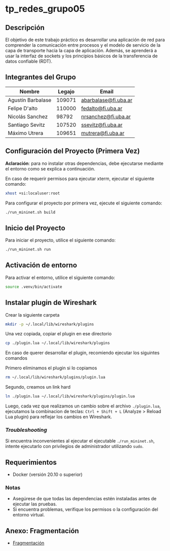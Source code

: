 # tp_redes_grupo05

## Descripción
El objetivo de este trabajo práctico es desarrollar una aplicación de red para comprender la comunicación entre procesos y el modelo de servicio de la capa de transporte hacia la capa de aplicación. Además, se aprenderá a usar la interfaz de sockets y los principios básicos de la transferencia de datos confiable (RDT).

## Integrantes del Grupo

| Nombre            | Legajo  | Email                 |
|-------------------|---------|-----------------------|
| Agustín Barbalase | 109071  | abarbalase@fi.uba.ar  |
| Felipe D'alto     | 110000  | fedalto@fi.uba.ar     |
| Nicolás Sanchez   | 98792   | nrsanchez@fi.uba.ar   |
| Santiago Sevitz   | 107520  | ssevitz@fi.uba.ar     |
| Máximo Utrera     | 109651  | mutrera@fi.uba.ar     |


## Configuración del Proyecto (Primera Vez)

**Aclaración**: para no instalar otras dependencias, debe ejecutarse mediante el entorno como se explica a continuación.

En caso de requerir permisos para ejecutar xterm, ejecutar el siguiente comando:

```bash
xhost +si:localuser:root
```

Para configurar el proyecto por primera vez, ejecute el siguiente comando:
```bash
./run_mininet.sh build
```

## Inicio del Proyecto

Para iniciar el proyecto, utilice el siguiente comando:
```bash
./run_mininet.sh run
```

## Activación de entorno

Para activar el entorno, utilice el siguiente comando:

```bash
source .venv/bin/activate
```

## Instalar plugin de Wireshark

Crear la siguiente carpeta

```bash
mkdir -p ~/.local/lib/wireshark/plugins
```

Una vez copiada, copiar el plugin en ese directorio

```bash
cp ./plugin.lua ~/.local/lib/wireshark/plugins
```

En caso de querer desarrollar el plugin, recomiendo ejecutar los siguintes comandos

Primero eliminamos el plugin si lo copiamos

```bash
rm ~/.local/lib/wireshark/plugins/plugin.lua
```

Segundo, creamos un link hard

```bash
ln ./plugin.lua ~/.local/lib/wireshark/plugins/plugin.lua
```

Luego, cada vez que realizamos un cambio sobre el archivo `./plugin.lua`, ejecutamos
la combinacion de teclas: `Ctrl + Shift + L` (Analyze > Reload Lua plugin) para reflejar
los cambios en Wireshark.

### _Troubleshooting_
Si encuentra inconvenientes al ejecutar el ejecutable `./run_mininet.sh`, intente ejecutarlo con privilegios de administrador utilizando `sudo`.

## Requerimientos
- Docker (versión 20.10 o superior)

### Notas
- Asegúrese de que todas las dependencias estén instaladas antes de ejecutar las pruebas.
- Si encuentra problemas, verifique los permisos o la configuración del entorno virtual.


## Anexo: Fragmentación

- [Fragmentación](./docs/fragmentation.md)
